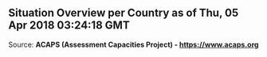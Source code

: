 ## Situation Overview per Country as of Thu, 05 Apr 2018 03:24:18 GMT

Source: **ACAPS (Assessment Capacities Project) - https://www.acaps.org**